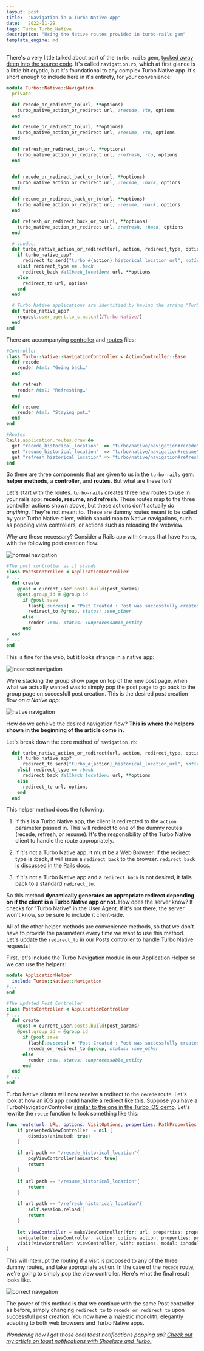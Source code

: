 ```yaml
---
layout: post
title:  "Navigation in a Turbo Native App"
date:   2022-11-29 
tags: Turbo Turbo_Native 
description: "Using the Native routes provided in turbo-rails gem"
template_engine: md
---
```


There's a very little talked about part of the `turbo-rails` gem, [tucked away deep into the source code](https://github.com/hotwired/turbo-rails/blob/main/app/controllers/turbo/native/navigation.rb). It's called `navigation.rb`, which at first glance is a little bit cryptic, but it's foundational to any complex Turbo Native app. It's short enough to include here in it's entirety, for your convenience: 


```ruby
module Turbo::Native::Navigation
  private

  def recede_or_redirect_to(url, **options)
    turbo_native_action_or_redirect url, :recede, :to, options
  end

  def resume_or_redirect_to(url, **options)
    turbo_native_action_or_redirect url, :resume, :to, options
  end

  def refresh_or_redirect_to(url, **options)
    turbo_native_action_or_redirect url, :refresh, :to, options
  end


  def recede_or_redirect_back_or_to(url, **options)
    turbo_native_action_or_redirect url, :recede, :back, options
  end

  def resume_or_redirect_back_or_to(url, **options)
    turbo_native_action_or_redirect url, :resume, :back, options
  end

  def refresh_or_redirect_back_or_to(url, **options)
    turbo_native_action_or_redirect url, :refresh, :back, options
  end

  # :nodoc:
  def turbo_native_action_or_redirect(url, action, redirect_type, options = {})
    if turbo_native_app?
      redirect_to send("turbo_#{action}_historical_location_url", notice: options[:notice] || options.delete(:native_notice))
    elsif redirect_type == :back
      redirect_back fallback_location: url, **options
    else
      redirect_to url, options
    end
  end

  # Turbo Native applications are identified by having the string "Turbo Native" as part of their user agent.
  def turbo_native_app?
    request.user_agent.to_s.match?(/Turbo Native/)
  end
end
```

There are accompanying [controller](https://github.com/hotwired/turbo-rails/blob/main/app/controllers/turbo/native/navigation_controller.rb) and [routes](https://github.com/hotwired/turbo-rails/blob/main/config/routes.rb) files:

```ruby
#Controller
class Turbo::Native::NavigationController < ActionController::Base
  def recede
    render html: "Going back…"
  end

  def refresh
    render html: "Refreshing…"
  end

  def resume
    render html: "Staying put…"
  end
end

#Routes
Rails.application.routes.draw do
  get "recede_historical_location"  => "turbo/native/navigation#recede",  as: :turbo_recede_historical_location
  get "resume_historical_location"  => "turbo/native/navigation#resume",  as: :turbo_resume_historical_location
  get "refresh_historical_location" => "turbo/native/navigation#refresh", as: :turbo_refresh_historical_location
end
```

So there are three components that are given to us in the `turbo-rails` gem: **helper methods**, a **controller**, and **routes.** But what are these for?

Let's start with the routes. `turbo-rails` creates three new routes to use in your rails app: **recede, resume, and refresh**. These routes map to the three controller actions shown above, but these actions don't actually *do anything*. They're not meant to. These are dummy routes meant to be called by your Turbo Native client, which should map to Native navigations, such as popping view controllers, or actions such as reloading the webview. 

Why are these necessary? Consider a Rails app with `Group`s that have `Post`s, with the following post creation flow:

![normal navigation](/images/normal-navigation.png)

```ruby
#The post controller as it stands
class PostsController < ApplicationController
# ...
  def create
    @post = current_user.posts.build(post_params)
    @post.group_id = @group.id
      if @post.save
        flash[:success] = "Post Created : Post was successfully created."
        redirect_to @group, status: :see_other
      else
        render :new, status: :unprocessable_entity
      end
  end
# ...
end
```

This is fine for the web, but it looks strange in a native app:

![incorrect navigation](/images/group-post-incorrect.gif)

We're stacking the group show page on top of the new post page, when what we actually wanted was to simply pop the post page to go back to the group page on succesfull post creation. This is the desired post creation flow *on a Native app*:

![native navigation](/images/native-navigation.png)

How do we acheive the desired navigation flow? **This is where the helpers shown in the beginning of the article come in.**

Let's break down the core method of `navigation.rb`:

```ruby
  def turbo_native_action_or_redirect(url, action, redirect_type, options = {})
    if turbo_native_app?
      redirect_to send("turbo_#{action}_historical_location_url", notice: options[:notice] || options.delete(:native_notice))
    elsif redirect_type == :back
      redirect_back fallback_location: url, **options
    else
      redirect_to url, options
    end
  end
```

This helper method does the following:

1. If this is a Turbo Native app, the client is redirected to the `action` parameter passed in. This will redirect to one of the dummy routes (recede, refresh, or resume). It's the responsibility of the Turbo Native client to handle the route appropriately.

2. If it's not a Turbo Native app, it must be a Web Browser. If the redirect type is :back, it will issue a `redirect_back` to the browser. `redirect_back` [is discussed in the Rails docs.](https://apidock.com/rails/v5.0.0.1/ActionController/Redirecting/redirect_back)

3. If it's not a Turbo Native app and a `redirect_back` is not desired, it falls back to a standard `redirect_to`.

So this method **dynamically generates an appropriate redirect depending on if the client is a Turbo Native app or not**. How does the server know? It checks for "Turbo Native" in the User Agent. If it's not there, the server won't know, so be sure to include it client-side.

All of the other helper methods are convenience methods, so that we don't have to provide the parameters every time we want to use this method. Let's update the `redirect_to` in our Posts controller to handle Turbo Native requests!

First, let's include the Turbo Navigation module in our Application Helper so we can use the helpers:

```ruby
module ApplicationHelper
  include Turbo::Native::Navigation
#...
end

```

```ruby
#The updated Post Controller
class PostsController < ApplicationController
# ...
  def create
    @post = current_user.posts.build(post_params)
    @post.group_id = @group.id
      if @post.save
        flash[:success] = "Post Created : Post was successfully created."
        recede_or_redirect_to @group, status: :see_other
      else
        render :new, status: :unprocessable_entity
      end
  end
# ...
end
```

Turbo Native clients will now receive a redirect to the `recede` route. Let's look at how an iOS app could handle a redirect like this. Suppose you have a TurboNavigationController [similar to the one in the Turbo iOS demo](https://github.com/hotwired/turbo-ios/blob/main/Demo/Navigation/TurboNavigationController.swift). Let's rewrite the `route` function to look something like this:

```swift
func route(url: URL, options: VisitOptions, properties: PathProperties) {
    if presentedViewController != nil {
        dismiss(animated: true)
    }
    
    if url.path == "/recede_historical_location"{
        popViewController(animated: true)
        return
    }
    
    if url.path == "/resume_historical_location"{
        return
    }
    
    if url.path == "/refresh_historical_location"{
        self.session.reload()
        return
    }
    
    let viewController = makeViewController(for: url, properties: properties)
    navigate(to: viewController, action: options.action, properties: properties)
    visit(viewController: viewController, with: options, modal: isModal(properties))
}
```

This will interrupt the routing if a visit is proposed to any of the three dummy routes, and take appropriate action. In the case of the `recede` route, we're going to simply pop the view controller. Here's what the final result looks like. 

![correct navigation](/images/group-post-correct.gif)

The power of this method is that we continue with the same Post controller as before, simply changing `redirect_to` to `recede_or_redirect_to` upon successfull post creation. You now have a majestic monolith, elegantly adapting to both web browsers and Turbo Native apps.

*Wondering how I got those cool toast notifications popping up? [Check out my article on toast notifications with Shoelace and Turbo.](https://izaguirrejoe.dev/2022/11/09/toast-alerts-shoelace-stimulus/)*
